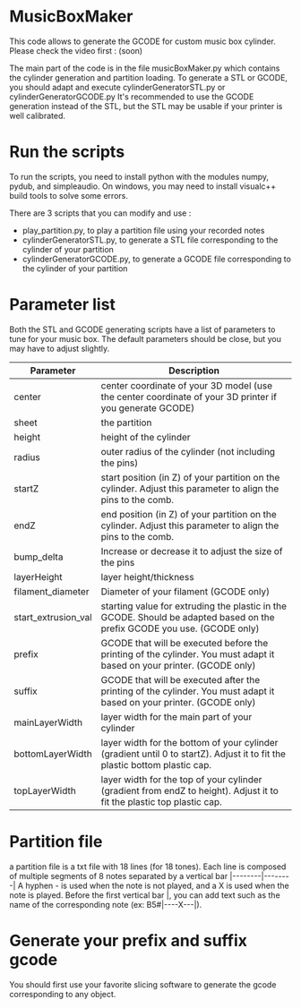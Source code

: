 # MusicBoxMaker

This code allows to generate the GCODE for custom music box cylinder.
Please check the video first : (soon)

The main part of the code is in the file musicBoxMaker.py which contains the cylinder generation and partition loading.
To generate a STL or GCODE, you should adapt and execute cylinderGeneratorSTL.py or cylinderGeneratorGCODE.py
It's recommended to use the GCODE generation instead of the STL, but the STL may be usable if your printer is well calibrated.

# Run the scripts

To run the scripts, you need to install python with the modules numpy, pydub, and simpleaudio.
On windows, you may need to install visualc++ build tools to solve some errors.

There are 3 scripts that you can modify and use : 
* play_partition.py, to play a partition file using your recorded notes
* cylinderGeneratorSTL.py, to generate a STL file corresponding to the cylinder of your partition
* cylinderGeneratorGCODE.py, to generate a GCODE file corresponding to the cylinder of your partition

# Parameter list

Both the STL and GCODE generating scripts have a list of parameters to tune for your music box.
The default parameters should be close, but you may have to adjust slightly.

Parameter | Description
----------|------------
center | center coordinate of your 3D model (use the center coordinate of your 3D printer if you generate GCODE)
sheet  | the partition
height | height of the cylinder
radius | outer radius of the cylinder (not including the pins)
startZ | start position (in Z) of your partition on the cylinder. Adjust this parameter to align the pins to the comb.
endZ   | end position (in Z) of your partition on the cylinder. Adjust this parameter to align the pins to the comb.
bump_delta | Increase or decrease it to adjust the size of the pins
layerHeight | layer height/thickness
filament_diameter | Diameter of your filament (GCODE only)
start_extrusion_val | starting value for extruding the plastic in the GCODE. Should be adapted based on the prefix GCODE you use. (GCODE only)
prefix | GCODE that will be executed before the printing of the cylinder. You must adapt it based on your printer. (GCODE only)
suffix | GCODE that will be executed after the printing of the cylinder. You must adapt it based on your printer. (GCODE only)
mainLayerWidth | layer width for the main part of your cylinder
bottomLayerWidth | layer width for the bottom of your cylinder (gradient until 0 to startZ). Adjust it to fit the plastic bottom plastic cap.
topLayerWidth | layer width for the top of your cylinder (gradient from endZ to height). Adjust it to fit the plastic top plastic cap.

# Partition file

a partition file is a txt file with 18 lines (for 18 tones).
Each line is composed of multiple segments of 8 notes separated by a vertical bar |--------|--------|
A hyphen - is used when the note is not played, and a X is used when the note is played.
Before the first vertical bar |, you can add text such as the name of the corresponding note (ex: B5#|----X---|).
 

# Generate your prefix and suffix gcode

You should first use your favorite slicing software to generate the gcode corresponding to any object.
